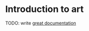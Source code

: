# Introduction to art

TODO: write [great documentation](http://jacobian.org/writing/what-to-write/)
